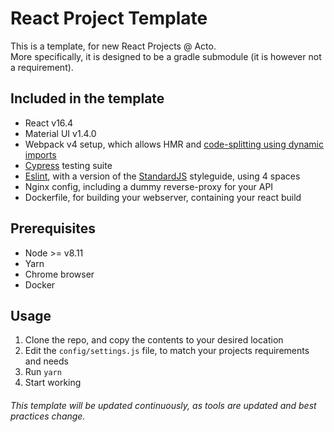# React Project Template
This is a template, for new React Projects @ Acto.  
More specifically, it is designed to be a gradle submodule (it is however not a requirement).

## Included in the template
* React v16.4  
* Material UI v1.4.0  
* Webpack v4 setup, which allows HMR and [code-splitting using dynamic imports](https://github.com/jamiebuilds/react-loadable)  
* [Cypress](https://www.cypress.io/) testing suite  
* [Eslint](https://eslint.org/), with a version of the [StandardJS](https://standardjs.com/) styleguide, using 4 spaces
* Nginx config, including a dummy reverse-proxy for your API  
* Dockerfile, for building your webserver, containing your react build  

## Prerequisites
* Node >= v8.11  
* Yarn  
* Chrome browser  
* Docker  

## Usage
1. Clone the repo, and copy the contents to your desired location
2. Edit the `config/settings.js` file, to match your projects requirements and needs
3. Run `yarn`
4. Start working

###### This template will be updated continuously, as tools are updated and best practices change.
